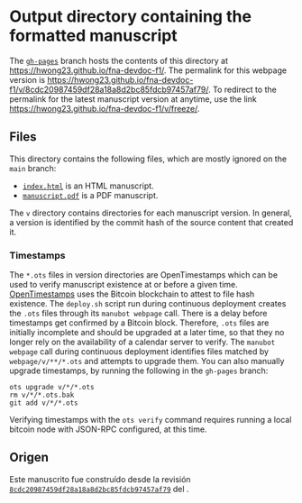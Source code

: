 # Output directory containing the formatted manuscript

The [`gh-pages`](https://github.com/hwong23/fna-devdoc-f1/tree/gh-pages) branch hosts the contents of this directory at <https://hwong23.github.io/fna-devdoc-f1/>.
The permalink for this webpage version is <https://hwong23.github.io/fna-devdoc-f1/v/8cdc20987459df28a18a8d2bc85fdcb97457af79/>.
To redirect to the permalink for the latest manuscript version at anytime, use the link <https://hwong23.github.io/fna-devdoc-f1/v/freeze/>.

## Files

This directory contains the following files, which are mostly ignored on the `main` branch:

+ [`index.html`](index.html) is an HTML manuscript.
+ [`manuscript.pdf`](manuscript.pdf) is a PDF manuscript.

The `v` directory contains directories for each manuscript version.
In general, a version is identified by the commit hash of the source content that created it.

### Timestamps

The `*.ots` files in version directories are OpenTimestamps which can be used to verify manuscript existence at or before a given time.
[OpenTimestamps](https://opentimestamps.org/) uses the Bitcoin blockchain to attest to file hash existence.
The `deploy.sh` script run during continuous deployment creates the `.ots` files through its `manubot webpage` call.
There is a delay before timestamps get confirmed by a Bitcoin block.
Therefore, `.ots` files are initially incomplete and should be upgraded at a later time, so that they no longer rely on the availability of a calendar server to verify.
The `manubot webpage` call during continuous deployment identifies files matched by `webpage/v/**/*.ots` and attempts to upgrade them.
You can also manually upgrade timestamps, by running the following in the `gh-pages` branch:

```shell
ots upgrade v/*/*.ots
rm v/*/*.ots.bak
git add v/*/*.ots
```

Verifying timestamps with the `ots verify` command requires running a local bitcoin node with JSON-RPC configured, at this time.

## Origen

Este manuscrito fue construído desde la revisión 
[`8cdc20987459df28a18a8d2bc85fdcb97457af79`](https://github.com/hwong23/fna-devdoc-f1/commit/8cdc20987459df28a18a8d2bc85fdcb97457af79) del .
